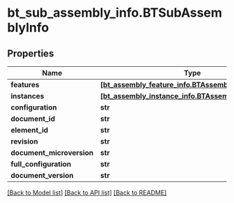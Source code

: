 # bt_sub_assembly_info.BTSubAssemblyInfo

## Properties
Name | Type | Description | Notes
------------ | ------------- | ------------- | -------------
**features** | [**[bt_assembly_feature_info.BTAssemblyFeatureInfo]**](BTAssemblyFeatureInfo.md) |  | [optional] 
**instances** | [**[bt_assembly_instance_info.BTAssemblyInstanceInfo]**](BTAssemblyInstanceInfo.md) |  | [optional] 
**configuration** | **str** |  | [optional] 
**document_id** | **str** |  | [optional] 
**element_id** | **str** |  | [optional] 
**revision** | **str** |  | [optional] 
**document_microversion** | **str** |  | [optional] 
**full_configuration** | **str** |  | [optional] 
**document_version** | **str** |  | [optional] 

[[Back to Model list]](../README.md#documentation-for-models) [[Back to API list]](../README.md#documentation-for-api-endpoints) [[Back to README]](../README.md)


